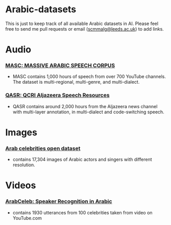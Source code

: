 # Arabic-datasets
This is just to keep track of all available Arabic datasets in AI. 
Please feel free to send me pull requests or email (scmmalg@leeds.ac.uk) to add links.

# Audio 
### [MASC: MASSIVE ARABIC SPEECH CORPUS](https://ieee-dataport.org/open-access/masc-massive-arabic-speech-corpus)
  * MASC contains 1,000 hours of speech from over 700 YouTube channels. The dataset is multi-regional, multi-genre, and multi-dialect. 
### [QASR: QCRI Aljazeera Speech Resources](https://arabicspeech.org/qasr/)
  * QASR contains around 2,000 hours from the Aljazeera news channel with multi-layer annotation, in multi-dialect and code-switching speech.

# Images 
### [Arab celebrities open dataset](https://github.com/mohammad-alfaifi/arab-celeb-dataset)
  * contains 17,304 images of Arabic actors and singers with different resolution.
  
# Videos 
### [ArabCeleb: Speaker Recognition in Arabic](https://github.com/CeLuigi/ArabCeleb)
  * contains 1930 utterances from 100 celebrities taken from video on YouTube.com 
